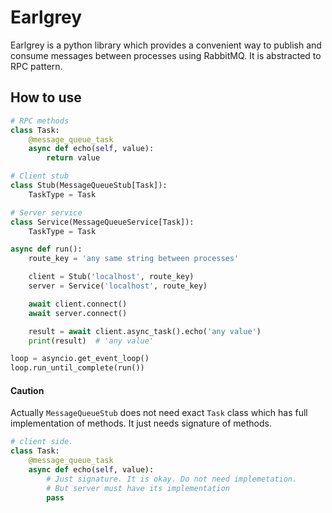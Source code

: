 # Earlgrey

Earlgrey is a python library which provides a convenient way to publish and consume messages between processes using RabbitMQ. It is abstracted to RPC pattern.

## How to use
```python
# RPC methods
class Task:
    @message_queue_task
    async def echo(self, value):
        return value

# Client stub
class Stub(MessageQueueStub[Task]):
    TaskType = Task

# Server service
class Service(MessageQueueService[Task]):
    TaskType = Task

async def run():
    route_key = 'any same string between processes'

    client = Stub('localhost', route_key)
    server = Service('localhost', route_key)

    await client.connect()
    await server.connect()

    result = await client.async_task().echo('any value')
    print(result)  # 'any value'

loop = asyncio.get_event_loop()
loop.run_until_complete(run())

```


#### Caution
Actually `MessageQueueStub` does not need exact `Task` class which has full implementation of methods. It just needs signature of methods.
```python
# client side.
class Task:
    @message_queue_task
    async def echo(self, value):
        # Just signature. It is okay. Do not need implemetation.
        # But server must have its implementation
        pass
```

